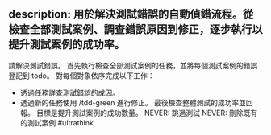 description: 用於解決測試錯誤的自動偵錯流程。從檢查全部測試案例、調查錯誤原因到修正，逐步執行以提升測試案例的成功率。
---

請解決測試錯誤。
首先執行檢查全部測試案例的任務，並將每個測試案例的錯誤登記到 todo。
對每個對象依序完成以下工作：
  - 透過任務詳查測試錯誤的成因。
  - 透過新的任務使用 /tdd-green 進行修正。
最後檢查整體測試的成功率並回報。
目標是提升測試案例的成功數量。
NEVER: 跳過測試
NEVER: 刪除既有的測試案例
#ultrathink
